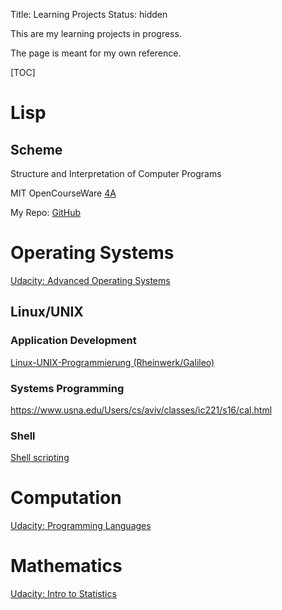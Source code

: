 Title: Learning Projects
Status: hidden

This are my learning projects in progress.

The page is meant for my own reference.


[TOC]

# Lisp

## Scheme

Structure and Interpretation of Computer Programs

MIT OpenCourseWare [4A](http://ocw.mit.edu/courses/electrical-engineering-and-computer-science/6-001-structure-and-interpretation-of-computer-programs-spring-2005/video-lectures/4a-pattern-matching-and-rule-based-substitution/)

My Repo: [GitHub](https://github.com/LukasWoodtli/SchemeCourse)

<!-- ## Common Lisp
[ELM Art](http://art2.ph-freiburg.de/Lisp-Kurs) -->



# Operating Systems
[Udacity: Advanced Operating Systems](https://classroom.udacity.com/courses/ud189/)

## Linux/UNIX

### Application Development

[Linux-UNIX-Programmierung (Rheinwerk/Galileo)](http://openbook.rheinwerk-verlag.de/linux_unix_programmierung/Kap02-002.htm#t2t310)

### Systems Programming

https://www.usna.edu/Users/cs/aviv/classes/ic221/s16/cal.html

### Shell

[Shell scripting](http://openbook.rheinwerk-verlag.de/shell_programmierung/)

# Computation

[Udacity: Programming Languages](https://classroom.udacity.com/courses/cs262)


# Mathematics

[Udacity: Intro to Statistics](https://classroom.udacity.com/courses/st101)

